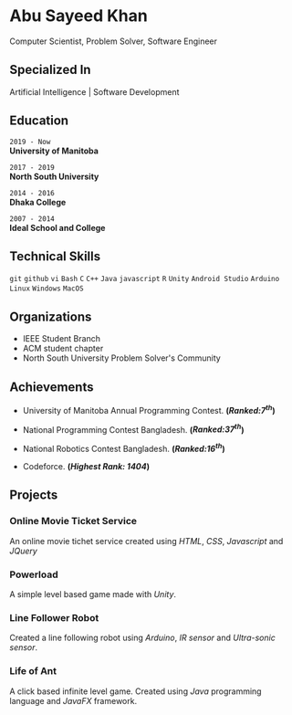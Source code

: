 # Abu Sayeed Khan
Computer Scientist, Problem Solver, Software Engineer

## Specialized In
Artificial Intelligence | Software Development

## Education
`2019 - Now`     
__University of Manitoba__

`2017 - 2019`     
__North South University__

`2014 - 2016`     
__Dhaka College__

`2007 - 2014`     
__Ideal School and College__

## Technical Skills
`git` `github` `vi` `Bash` `C` `C++` `Java` `javascript` `R` `Unity` `Android Studio` `Arduino` `Linux` `Windows` `MacOS`

## Organizations
* IEEE Student Branch
* ACM student chapter
* North South University Problem Solver's Community

## Achievements
* University of Manitoba Annual Programming Contest. __(*Ranked:7<sup>th</sup>*)__

* National Programming Contest Bangladesh. __(*Ranked:37<sup>th</sup>*)__

* National Robotics Contest Bangladesh. __(*Ranked:16<sup>th</sup>*)__

* Codeforce. __(*Highest Rank: 1404*)__

## Projects
### Online Movie Ticket Service
An online movie tichet service created using *HTML*, *CSS*, *Javascript* and *JQuery*


### Powerload
A simple level based game made with *Unity*.

### Line Follower Robot
Created a line following robot using *Arduino*, *IR sensor* and *Ultra-sonic sensor*.

### Life of Ant
A click based infinite level game. Created using *Java* programming language and *JavaFX* framework.